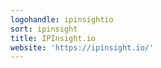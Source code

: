 ```yaml
---
logohandle: ipinsightio
sort: ipinsight
title: IPInsight.io
website: 'https://ipinsight.io/'
---
```

